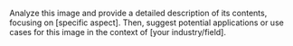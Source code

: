 Analyze this image and provide a detailed description of its contents, focusing on [specific aspect]. Then, suggest potential applications or use cases for this image in the context of [your industry/field].
